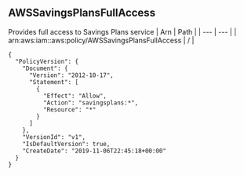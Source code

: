 
## AWSSavingsPlansFullAccess
Provides full access to Savings Plans service
| Arn | Path |
| --- | --- |
| arn:aws:iam::aws:policy/AWSSavingsPlansFullAccess | / |
```
{
  "PolicyVersion": {
    "Document": {
      "Version": "2012-10-17",
      "Statement": [
        {
          "Effect": "Allow",
          "Action": "savingsplans:*",
          "Resource": "*"
        }
      ]
    },
    "VersionId": "v1",
    "IsDefaultVersion": true,
    "CreateDate": "2019-11-06T22:45:18+00:00"
  }
}
```
